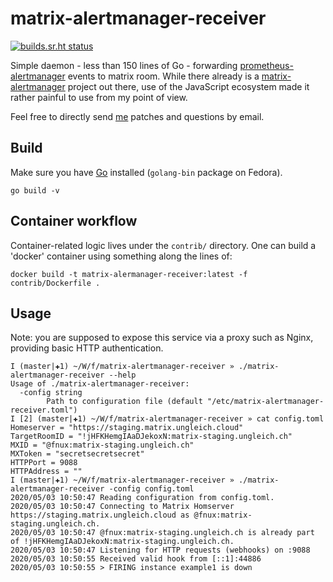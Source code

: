 # matrix-alertmanager-receiver

[![builds.sr.ht status](https://builds.sr.ht/~fnux/matrix-alertmanager-receiver.svg)](https://builds.sr.ht/~fnux/matrix-alertmanager-receiver?)

Simple daemon - less than 150 lines of Go - forwarding
[prometheus-alertmanager](https://duckduckgo.com/?q=prometheus+alertmanagaer&ia=software)
events to matrix room. While there already is a
[matrix-alertmanager](https://git.feneas.org/jaywink/matrix-alertmanager)
project out there, use of the JavaScript ecosystem made it rather painful to
use from my point of view.

Feel free to directly send [me](https://fnux.ch/) patches and questions by email.

## Build

Make sure you have [Go](https://golang.org/) installed (`golang-bin` package on
Fedora).

```
go build -v
```

## Container workflow

Container-related logic lives under the `contrib/` directory. One can build a
'docker' container using something along the lines of:

```
docker build -t matrix-alermanager-receiver:latest -f contrib/Dockerfile .
```

## Usage

Note: you are supposed to expose this service via a proxy such as Nginx,
providing basic HTTP authentication.

```
I (master|✚1) ~/W/f/matrix-alertmanager-receiver » ./matrix-alertmanager-receiver --help
Usage of ./matrix-alertmanager-receiver:
  -config string
    	Path to configuration file (default "/etc/matrix-alertmanager-receiver.toml")
I [2] (master|✚1) ~/W/f/matrix-alertmanager-receiver » cat config.toml
Homeserver = "https://staging.matrix.ungleich.cloud"
TargetRoomID = "!jHFKHemgIAaDJekoxN:matrix-staging.ungleich.ch"
MXID = "@fnux:matrix-staging.ungleich.ch"
MXToken = "secretsecretsecret"
HTTPPort = 9088
HTTPAddress = ""
I (master|✚1) ~/W/f/matrix-alertmanager-receiver » ./matrix-alertmanager-receiver -config config.toml
2020/05/03 10:50:47 Reading configuration from config.toml.
2020/05/03 10:50:47 Connecting to Matrix Homserver https://staging.matrix.ungleich.cloud as @fnux:matrix-staging.ungleich.ch.
2020/05/03 10:50:47 @fnux:matrix-staging.ungleich.ch is already part of !jHFKHemgIAaDJekoxN:matrix-staging.ungleich.ch.
2020/05/03 10:50:47 Listening for HTTP requests (webhooks) on :9088
2020/05/03 10:50:55 Received valid hook from [::1]:44886
2020/05/03 10:50:55 > FIRING instance example1 is down
```
